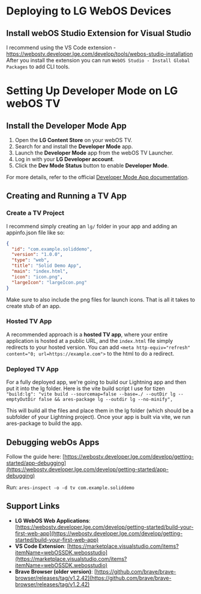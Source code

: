 # Deploying to LG WebOS Devices

## Install webOS Studio Extension for Visual Studio

I recommend using the VS Code extension - https://webostv.developer.lge.com/develop/tools/webos-studio-installation
After you install the extension you can run `WebOS Studio - Install Global Packages` to add CLI tools.

# Setting Up Developer Mode on LG webOS TV

## Install the Developer Mode App

1. Open the **LG Content Store** on your webOS TV.
2. Search for and install the **Developer Mode** app.
3. Launch the **Developer Mode** app from the webOS TV Launcher.
4. Log in with your **LG Developer account**.
5. Click the **Dev Mode Status** button to enable **Developer Mode**.

For more details, refer to the official [Developer Mode App documentation](https://webostv.developer.lge.com/develop/tools/webos-studio-dev-guide).

## Creating and Running a TV App

### Create a TV Project

I recommend simply creating an `lg/` folder in your app and adding an appinfo.json file like so:

```json
{
  "id": "com.example.soliddemo",
  "version": "1.0.0",
  "type": "web",
  "title": "Solid Demo App",
  "main": "index.html",
  "icon": "icon.png",
  "largeIcon": "largeIcon.png"
}
```

Make sure to also include the png files for launch icons. That is all it takes to create stub of an app.

### Hosted TV App

A recommended approach is a **hosted TV app**, where your entire application is hosted at a public URL, and the `index.html` file simply redirects to your hosted version. You can add `<meta http-equiv="refresh" content="0; url=https://example.com">` to the html to do a redirect.

### Deployed TV App

For a fully deployed app, we're going to build our Lightning app and then put it into the lg folder. Here is the vite build script I use for tizen
`"build:lg": "vite build --sourcemap=false --base=./ --outDir lg --emptyOutDir false && ares-package lg --outdir lg --no-minify",`

This will build all the files and place them in the lg folder (which should be a subfolder of your Lightning project). Once your app is built via vite, we run ares-package to build the app.

## Debugging webOs Apps

Follow the guide here: [https://webostv.developer.lge.com/develop/getting-started/app-debugging](https://webostv.developer.lge.com/develop/getting-started/app-debugging)

Run:
`ares-inspect -o -d tv com.example.soliddemo`

## Support Links

- **LG WebOS Web Applications**: [https://webostv.developer.lge.com/develop/getting-started/build-your-first-web-app](https://webostv.developer.lge.com/develop/getting-started/build-your-first-web-app)
- **VS Code Extension**: [https://marketplace.visualstudio.com/items?itemName=webOSSDK.webosstudio](https://marketplace.visualstudio.com/items?itemName=webOSSDK.webosstudio)
- **Brave Browser (older version)**: [https://github.com/brave/brave-browser/releases/tag/v1.2.42](https://github.com/brave/brave-browser/releases/tag/v1.2.42)
